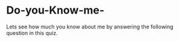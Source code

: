# Do-you-Know-me-
Lets see how much you know about me by answering the following question in this quiz.
